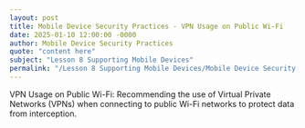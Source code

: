 ```yaml
---
layout: post
title: Mobile Device Security Practices - VPN Usage on Public Wi-Fi
date: 2025-01-10 12:00:00 -0000
author: Mobile Device Security Practices
quote: "content here"
subject: "Lesson 8 Supporting Mobile Devices"
permalink: "/Lesson 8 Supporting Mobile Devices/Mobile Device Security Practices/Mobile Device Security Practices - VPN Usage on Public Wi-Fi"
---
```


VPN Usage on Public Wi-Fi: Recommending the use of Virtual Private Networks (VPNs) when connecting to public Wi-Fi networks to protect data from interception.
